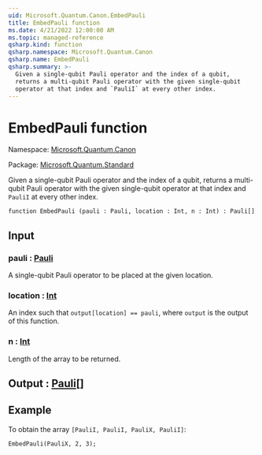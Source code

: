 ```yaml
---
uid: Microsoft.Quantum.Canon.EmbedPauli
title: EmbedPauli function
ms.date: 4/21/2022 12:00:00 AM
ms.topic: managed-reference
qsharp.kind: function
qsharp.namespace: Microsoft.Quantum.Canon
qsharp.name: EmbedPauli
qsharp.summary: >-
  Given a single-qubit Pauli operator and the index of a qubit,
  returns a multi-qubit Pauli operator with the given single-qubit
  operator at that index and `PauliI` at every other index.
---
```


# EmbedPauli function

Namespace: [Microsoft.Quantum.Canon](xref:Microsoft.Quantum.Canon)

Package: [Microsoft.Quantum.Standard](https://nuget.org/packages/Microsoft.Quantum.Standard)


Given a single-qubit Pauli operator and the index of a qubit,returns a multi-qubit Pauli operator with the given single-qubitoperator at that index and `PauliI` at every other index.

```qsharp
function EmbedPauli (pauli : Pauli, location : Int, n : Int) : Pauli[]
```


## Input

### pauli : [Pauli](xref:microsoft.quantum.qsharp.valueliterals#pauli-literals)

A single-qubit Pauli operator to be placed at the given location.


### location : [Int](xref:microsoft.quantum.qsharp.valueliterals#int-literals)

An index such that `output[location] == pauli`, where `output` isthe output of this function.


### n : [Int](xref:microsoft.quantum.qsharp.valueliterals#int-literals)

Length of the array to be returned.



## Output : [Pauli](xref:microsoft.quantum.qsharp.valueliterals#pauli-literals)[]



## Example

To obtain the array `[PauliI, PauliI, PauliX, PauliI]`:```qsharpEmbedPauli(PauliX, 2, 3);```
